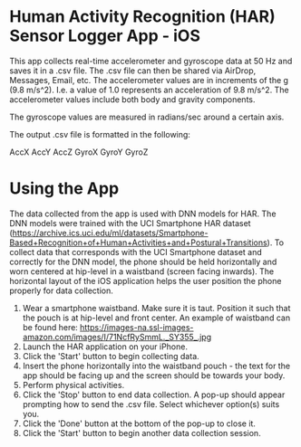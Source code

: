 # Human Activity Recognition (HAR) Sensor Logger App - iOS
This app collects real-time accelerometer and gyroscope data at 50 Hz and saves it in a .csv file. The .csv file can then be shared via AirDrop, Messages, Email, etc.
The accelerometer values are in increments of the g (9.8 m/s^2). I.e. a value of 1.0 represents an acceleration of 9.8 m/s^2.
The accelerometer values include both body and gravity components.

The gyroscope values are measured in radians/sec around a certain axis.

The output .csv file is formatted in the following:

AccX AccY AccZ GyroX GyroY GyroZ

# Using the App
The data collected from the app is used with DNN models for HAR. The DNN models were trained with the UCI Smartphone HAR dataset (https://archive.ics.uci.edu/ml/datasets/Smartphone-Based+Recognition+of+Human+Activities+and+Postural+Transitions).
To collect data that corresponds with the UCI Smartphone dataset and correctly for the DNN model, the phone should be held horizontally and worn centered at hip-level in a waistband (screen facing inwards).
The horizontal layout of the iOS application helps the user position the phone properly for data collection.

1) Wear a smartphone waistband. Make sure it is taut. Position it such that the pouch is at hip-level and front center. An example of waistband can be found here: https://images-na.ssl-images-amazon.com/images/I/71NcfRySmmL._SY355_.jpg
2) Launch the HAR application on your iPhone.
3) Click the 'Start' button to begin collecting data.
4) Insert the phone horizontally into the waistband pouch - the text for the app should be facing up and the screen should be towards your body.
5) Perform physical activities.
6) Click the 'Stop' button to end data collection. A pop-up should appear prompting how to send the .csv file. Select whichever option(s) suits you.
7) Click the 'Done' button at the bottom of the pop-up to close it.
8) Click the 'Start' button to begin another data collection session.

